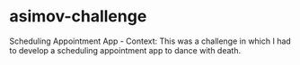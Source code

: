 # asimov-challenge
Scheduling Appointment App - Context: This was a challenge in which I had to develop a scheduling appointment app to dance with death.
